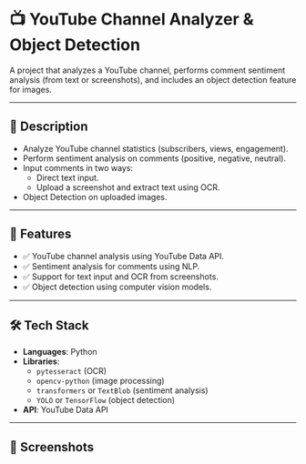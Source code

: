 # 📺 YouTube Channel Analyzer & Object Detection  

A project that analyzes a YouTube channel, performs comment sentiment analysis (from text or screenshots), and includes an object detection feature for images.  

---

## 📖 Description  
- Analyze YouTube channel statistics (subscribers, views, engagement).  
- Perform sentiment analysis on comments (positive, negative, neutral).  
- Input comments in two ways:  
  - Direct text input.  
  - Upload a screenshot and extract text using OCR.  
- Object Detection on uploaded images.  

---

## 🚀 Features  
- ✅ YouTube channel analysis using YouTube Data API.  
- ✅ Sentiment analysis for comments using NLP.  
- ✅ Support for text input and OCR from screenshots.  
- ✅ Object detection using computer vision models.  

---

## 🛠 Tech Stack  
- **Languages**: Python  
- **Libraries**:  
  - `pytesseract` (OCR)  
  - `opencv-python` (image processing)  
  - `transformers` or `TextBlob` (sentiment analysis)  
  - `YOLO` or `TensorFlow` (object detection)  
- **API**: YouTube Data API  

---

## 📸 Screenshots  
